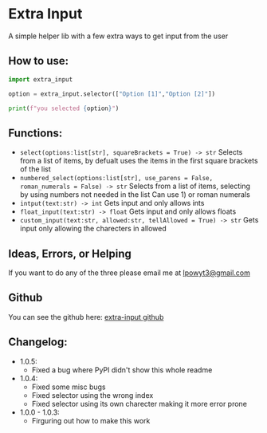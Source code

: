# Extra Input
A simple helper lib with a few extra ways to get input from the user

## How to use:
``` python
import extra_input

option = extra_input.selector(["Option [1]","Option [2]"])

print(f"you selected {option}")
```

## Functions:
 * `select(options:list[str], squareBrackets = True) -> str`
   Selects from a list of items, by defualt uses the items in the first square brackets of the list
 * `numbered_select(options:list[str], use_parens = False, roman_numerals = False) -> str`
   Selects from a list of items, selecting by using numbers not needed in the list
   Can use 1) or roman numerals
 * `intput(text:str) -> int`
   Gets input and only allows ints
 * `float_input(text:str) -> float`
   Gets input and only allows floats
 * `custom_input(text:str, allowed:str, tellAllowed = True) -> str`
   Gets input only allowing the charecters in allowed

## Ideas, Errors, or Helping
If you want to do any of the three please email me at lpowyt3@gmail.com

## Github
You can see the github here: [extra-input github](https://github.com/lpow100/extra-input)

## Changelog:
 * 1.0.5:
    - Fixed a bug where PyPI didn't show this whole readme
 * 1.0.4:
    - Fixed some misc bugs
    - Fixed selector using the wrong index
    - Fixed selector using its own charecter making it more error prone
 * 1.0.0 - 1.0.3:
    - Firguring out how to make this work